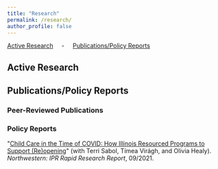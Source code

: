 ```yaml
---
title: "Research"
permalink: /research/
author_profile: false
---
```


[Active Research](#active) &nbsp; &nbsp; - &nbsp; &nbsp; [Publications/Policy Reports](#pubs) &nbsp; &nbsp;

<h2 id="active">
Active Research
</h2>


<h2 id="pubs">
Publications/Policy Reports
</h2>

### Peer-Reviewed Publications


### Policy Reports

"[Child Care in the Time of COVID: How Illinois Resourced Programs to Support (Re)opening](https://www.ipr.northwestern.edu/documents/reports/ipr-rapid-research-report-child-care-in-covid-sept-1-2021.pdf)" (with Terri Sabol, Tímea Virágh, and Olivia Healy). *Northwestern: IPR Rapid Research Report*, 09/2021. 



[anamm]: https://sites.google.com/view/ana-moreno-maldonado/
[aplantinga]: https://www.bren.ucsb.edu/people/Faculty/andrew_plantinga.htm
[avb]: http://www.arthurvanbenthem.com/
[ccostello]: https://christopherjcostello.com/
[dfrye]: https://dustinfrye.github.io/
[dhc]: https://hernandezcortes.github.io/
[dmb]: https://www.devinbunten.com/
[eberkes]: https://sites.google.com/view/enricoberkes/home
[exf]: https://sites.google.com/site/ellenxfu/home
[jlin]: http://www.jlin.org
[kjack]: http://kelseyjack.bren.ucsb.edu/
[lar]: https://lyndseyrolheiser.com/
[led]: [https://www.lauraedee.com/]
[odeschenes]: https://econ.ucsb.edu/~olivier/
[poliva]: https://dornsife.usc.edu/paulina-oliva/
[pjf]: https://www.pauljferraro.com/
[ruben]: https://sites.google.com/view/rubengaetani
[vkb]: https://vkbostwick.weebly.com/
